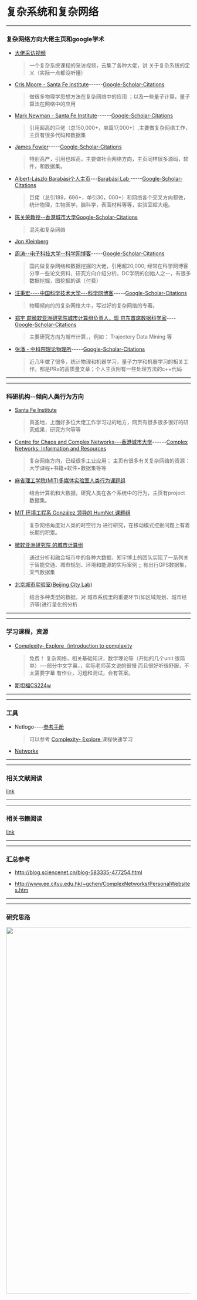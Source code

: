 # 复杂系统和复杂网络

-----
### 复杂网络方向大佬主页和google学术 


* [大佬采访视频](https://www.complexityexplorer.org/courses/89-introduction-to-complexity/segments/6757)
     >  一个复杂系统课程的采访视频，云集了各种大佬，讲 关于复杂系统的定义（实际一点都没听懂）

*  [Cris Moore - Santa Fe Institute](http://tuvalu.santafe.edu/~moore/talks.html)------[Google-Scholar-Citations](https://scholar.google.com/citations?user=p_837e0AAAAJ&hl=zh-CN)
     > 做很多物理学思想方法在复杂网络中的应用 ；以及一些量子计算，量子算法在网络中的应用

* [Mark Newman - Santa Fe Institute](http://www-personal.umich.edu/~mejn/)------[Google-Scholar-Citations](https://scholar.google.com/citations?hl=zh-CN&user=rQ68pVwAAAAJ&view_op=list_works&sortby=pubdate)
  > 引用超高的巨佬（总150,000+，单篇17,000+）,主要做复杂网络工作，主页有很多代码和数据集

* [James Fowler](http://jhfowler.ucsd.edu/)-----[Google-Scholar-Citations](https://scholar.uulucky.com/citations?user=vcTq49gAAAAJ&hl=zh-CN)
  > 特别高产，引用也超高，主要做社会网络方向，主页同样很多源码，软件，和数据集。


* [ Albert-László Barabási个人主页](http://barabasi.com/)---[Barabási Lab
](https://www.barabasilab.com/publications)-----[Google-Scholar-Citations](https://scholar.google.com/citations?hl=zh-CN&user=vsj2slIAAAAJ&view_op=list_works&sortby=pubdate)
  > 巨佬（总引189，696+，单引30，000+）和网络各个交叉方向都做，统计物理，生物医学，脑科学，表面材料等等，实验室超大组。

* [陈关荣教授--香港城市大学](http://www.ee.cityu.edu.hk/~gchen/)[Google-Scholar-Citations](https://scholar.google.com.hk/citations?user=O_Eif1YAAAAJ&hl=en&oi=ao)
  > 混沌和复杂网络

* [Jon Kleinberg](http://www.cs.cornell.edu/home/kleinber/)


* [周涛--电子科技大学--科学网博客](http://blog.sciencenet.cn/?3075)-----[Google-Scholar-Citations](https://scholar.google.com/citations?hl=en&user=MXgWgmEAAAAJ&view_op=list_works&citft=1&citft=3&email_for_op=2015301020059lc%40gmail.com&gmla=AJsN-F4Njj1bIZtqgLDXV_lKORVi7QZxbdLg2uh7rbylMYZ9whd7Ji48E5iNvbIm1b68i8FtOraU8kZdVyiNG7Pq7yveeYnykVLAay8IgUMRKCMKhk-sCaHGmpP9qz4OV-i0Iydg37dIdNuFRPJu97YLKdGc7YlqhSP6rW6sdMouZQ9IsPOGC1dhLQ3OZJQ-0oivaWyHXwfay1pX2VTUsXvCa9gvl0sZ50vvSmO2WD3uLt_7DlTMkxRcu-TcSH8yHwwlT4mp8YBk)
     > 国内做复杂网络和数据挖掘的大佬，引用超20,000; 经常在科学网博客分享一些论文资料，研究方向介绍分析。DC学院的创始人之一，有很多数据挖掘，图挖掘的课（付费）
     
* [汪秉宏----中国科学技术大学---科学网博客](http://blog.sciencenet.cn/home.php?mod=space&uid=4673&view=bhwangustc)-----[Google-Scholar-Citations]()

     > 物理倾向的的复杂网络大牛，写过好的复杂网络的专著。
     
* [郑宇 前微软亚洲研究院城市计算组负责人，现 京东首席数据科学家](https://www.microsoft.com/en-us/research/project/%E5%9F%8E%E5%B8%82%E8%AE%A1%E7%AE%97/)----[Google-Scholar-Citations](https://scholar.google.com/citations?user=juUcdgYAAAAJ&hl=zh-CN)

     > 主要研究方向为城市计算，，例如： Trajectory Data Mining 等

* [张潘 - 中科院理论物理所](http://lib.itp.ac.cn/html/panzhang/)-----[Google-Scholar-Citations](https://scholar.google.com/citations?user=MFnbrRUAAAAJ&hl=en)
     > 近几年做了很多，统计物理和机器学习，量子力学和机器学习的相关工作，都是PRx的高质量文章；个人主页附有一些处理方法的c++代码

--------
---------

### 科研机构--倾向人类行为方向

* [Santa Fe Institute](https://www.santafe.edu/research/projects/social-networks-big-data-and-physics-powered-infer)
     >  真圣地，上面好多位大佬工作学习过的地方，网页有很多很多很好的研究成果，研究方向等等

* [Centre for Chaos and Complex Networks---香港城市大学](http://www.ee.cityu.edu.hk/~cccn/)------[Complex Networks: Information and Resources](http://www.ee.cityu.edu.hk/~gchen/ComplexNetworks.htm)
     > 复杂网络方向，已经很多工业应用； 主页有很多有关复杂网络的资源：大学课程+书籍+软件+数据集等等
  

* [麻省理工学院(MIT)多媒体实验室人类行为课题组](https://www.media.mit.edu/groups/human-dynamics/projects/)
     > 结合计算机和大数据，研究人类在各个系统中的行为，主页有project 数据集。
     
* [MIT 环境工程系 González 领导的 HumNet 课题组](http://humnetlab.mit.edu/wordpress/)
     > 复杂网络角度对人类的时空行为 进行研究，在移动模式挖掘问题上有着长期的积累。
     
* [微软亚洲研究院 的城市计算组](https://www.microsoft.com/en-us/research/project/%E5%9F%8E%E5%B8%82%E8%AE%A1%E7%AE%97/)
     > 通过分析和融合城市中的各种大数据，郑宇博士的团队实现了一系列关于智能交通、城市规划、环境和能源的实际案例 ;; 有出行GPS数据集，天气数据集
     
     
* [北京城市实验室(Beijing City Lab)](https://www.beijingcitylab.com/)
     > 结合多种类型的数据，对 城市系统里的重要环节(如区域规划、城市经济等)进行量化的分析

--------
-------

###  学习课程，资源

* [Complexity- Explore（introduction to complexity](https://www.complexityexplorer.org/home)

     > 免费！ 复杂网络，相关基础知识，数学理论等（开始的几个unit 很简单）---部分中文字幕，，实际老师英文说的很慢 而且很好听很舒服，不太需要字幕
有作业，习题和测试，会有答案。

* [斯坦福CS224w](http://web.stanford.edu/class/cs224w/)

-------
--------

### 工具

* Netlogo----[参考手册](http://ccl.northwestern.edu/netlogo/docs/dictionary.html)
     > 可以参考 [Complexity- Explore ](https://www.complexityexplorer.org/home) 课程快速学习

* [Networkx]()

-------
-------

### 相关文献阅读

[link](https://github.com/LiuChuang0059/ComplexNetwork-DataMining/blob/master/Papers/README.md)

---------
---------

### 相关书籍阅读

[link](https://github.com/LiuChuang0059/ComplexNetwork-DataMining/blob/master/Books/README.md)


--------
--------


### 汇总参考

* http://blog.sciencenet.cn/blog-583335-477254.html

* http://www.ee.cityu.edu.hk/~gchen/ComplexNetworks/PersonalWebsites.htm

-------
----------- 

### 研究思路

<div align="center"> <img src="https://github.com/LiuChuang0059/ComplexNetwork-DataMining/blob/master/Image/%E7%A0%94%E7%A9%B6%E6%80%9D%E8%B7%AF.png" width="1000"/> </div><br>


 
